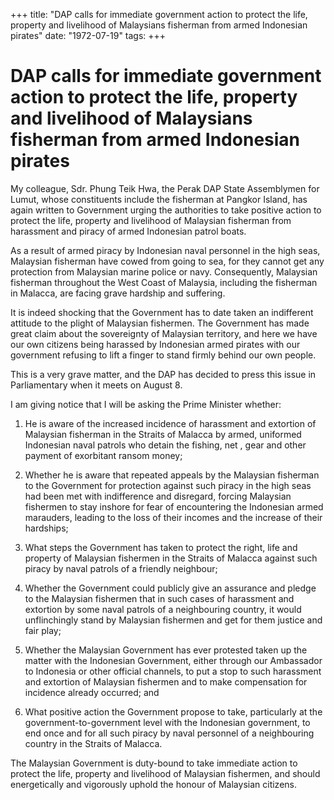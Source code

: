 +++ 
title: "DAP calls for immediate government action to protect the life, property and livelihood of Malaysians fisherman from armed Indonesian pirates"
date: "1972-07-19"
tags:
+++

# DAP calls for immediate government action to protect the life, property and livelihood of Malaysians fisherman from armed Indonesian pirates

My colleague, Sdr. Phung Teik Hwa, the Perak DAP State Assemblymen for Lumut, whose constituents include the fisherman at Pangkor Island, has again written to Government urging the authorities to take positive action to protect the life, property and livelihood of Malaysian fisherman from harassment and piracy of armed Indonesian patrol boats.</u>

As a result of armed piracy by Indonesian naval personnel in the high seas, Malaysian fisherman have cowed from going to sea, for they cannot get any protection from Malaysian marine police or navy. Consequently, Malaysian fisherman throughout the West Coast of Malaysia, including the fisherman in Malacca, are facing grave hardship and suffering.

It is indeed shocking that the Government has to date taken an indifferent attitude to the plight of Malaysian fishermen. The Government has made great claim about the sovereignty of Malaysian territory, and here we have our own citizens being harassed by Indonesian armed pirates with our government refusing to lift a finger to stand firmly behind our own people.

This is a very grave matter, and the DAP has decided to press this issue in Parliamentary when it meets on August 8.

I am giving notice that I will be asking the Prime Minister whether:

1.	He is aware of the increased incidence of harassment and extortion of Malaysian fisherman in the Straits of Malacca by armed, uniformed Indonesian naval patrols who detain the fishing, net , gear and other payment of exorbitant ransom money;

2.	Whether he is aware that repeated appeals by the Malaysian fisherman to the Government for protection against such piracy in the high seas had been met with indifference and disregard, forcing Malaysian fishermen to stay inshore for fear of encountering the Indonesian armed marauders, leading to the loss of their incomes and the increase of their hardships;

3.	What steps the Government has taken to protect the right, life and property of Malaysian fishermen in the Straits of Malacca against such piracy by naval patrols of a friendly neighbour;

4.	Whether the Government could publicly give an assurance and pledge to the Malaysian fishermen that in such cases of harassment and extortion by some naval patrols of a neighbouring country, it would unflinchingly stand by Malaysian fishermen and get for them justice and fair play;

5.	Whether the Malaysian Government has ever protested taken up the matter with the Indonesian Government, either through our Ambassador to Indonesia or other official channels, to put a stop to such harassment and extortion of Malaysian fishermen and to make compensation for incidence already occurred; and

6.	What positive action the Government propose to take, particularly at the government-to-government level with the Indonesian government, to end once and for all such piracy by naval personnel of a neighbouring country in the Straits of Malacca.

The Malaysian Government is duty-bound to take immediate action to protect the life, property and livelihood of Malaysian fishermen, and should energetically and vigorously uphold the honour of Malaysian citizens.
 
